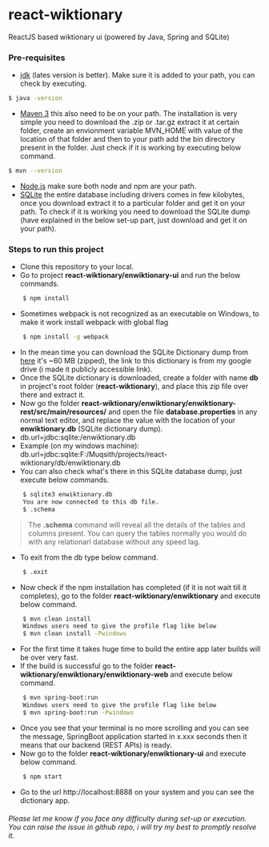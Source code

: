 # react-wiktionary
ReactJS based wiktionary ui (powered by Java, Spring and SQLite)

### Pre-requisites
- [jdk](http://www.oracle.com/technetwork/java/javase/downloads/index-jsp-138363.html) (lates version is better). Make sure it is added to your path, you can check by executing. 
```sh
$ java -version
```
- [Maven 3](https://maven.apache.org/download.cgi) this also need to be on your path. The installation is very simple you need to download the .zip or .tar.gz extract it at certain folder, create an envionment variable MVN_HOME with value of the location of that folder and then to your path add the bin directory present in the folder. Just check if it is working by executing below command.
```sh
$ mvn --version
```
- [Node.js](https://nodejs.org/en/) make sure both node and npm are your path.
- [SQLite](https://sqlite.org/) the entire database including drivers comes in few kilobytes, once you download extract it to a particular folder and get it on your path. To check if it is working you need to download the SQLite dump (have explained in the below set-up part, just download and get it on your path).

### Steps to run this project
- Clone this repository to your local.
- Go to project **react-wiktionary/enwiktionary-ui** and run the below commands.
```sh
    $ npm install
```
- Sometimes webpack is not recognized as an executable on Windows, to make it work install webpack with global flag
```sh
    $ npm install -g webpack
```
- In the mean time you can download the SQLite Dictionary dump from [here](https://drive.google.com/file/d/0B8XOtGdedKnbejhFejRKczZDcGs/view?usp=sharing) it's ~60 MB (zipped), the link to this dictionary is from my google drive (i made it publicly accessible link).
- Once the SQLite dictionary is downloaded, create a folder with name **db** in project's root folder (**react-wiktionary**), and place this zip file over there and extract it.
- Now go the folder **react-wiktionary/enwiktionary/enwiktionary-rest/src/main/resources/** and open the file **database.properties** in any normal text editor, and replace the value with the location of your **enwiktionary.db** (SQLite dictionary dump). 
- db.url=jdbc:sqlite:<your location goes here>/enwiktionary.db
- Example (on my windows machine): db.url=jdbc:sqlite:F:/Muqsith/projects/react-wiktionary/db/enwiktionary.db
- You can also check what's there in this SQLite database dump, just execute below commands.
```sh
    $ sqlite3 enwiktionary.db
    You are now connected to this db file.
    $ .schema
```


>   The **.schema** command will reveal all the details of the tables and columns present.
>   You can query the tables normally you would do with any relationarl database
>   without any speed lag.


- To exit from the db type below command.
```sh
    $ .exit
```
- Now check if the npm installation has completed (if it is not wait till it completes), go to the folder **react-wiktionary/enwiktionary** and execute below command.
```sh
    $ mvn clean install
    Windows users need to give the profile flag like below
    $ mvn clean install -Pwindows
```
- For the first time it takes huge time to build the entire app later builds will be over very fast.
- If the build is successful go to the folder **react-wiktionary/enwiktionary/enwiktionary-web** and execute below command.
```sh
    $ mvn spring-boot:run
    Windows users need to give the profile flag like below
    $ mvn spring-boot:run -Pwindows
```
- Once you see that your terminal is no more scrolling and you can see the message, SpringBoot application started in x.xxx seconds then it means that our backend (REST APIs) is ready.
- Now go to the folder **react-wiktionary/enwiktionary-ui** and execute below command.
```sh
    $ npm start
```
- Go to the url http://localhost:8888 on your system and you can see the dictionary app.



###### Please let me know if you face any difficulty during set-up or execution. You can raise the issue in github repo, i will try my best to promptly resolve it.
